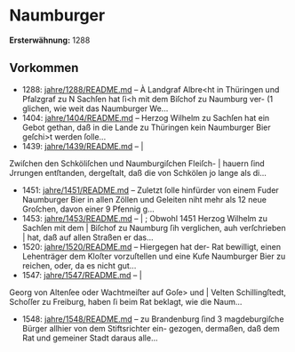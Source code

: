 # Naumburger

**Ersterwähnung:** 1288

## Vorkommen
- 1288: [jahre/1288/README.md](../jahre/1288/README.md) – À Landgraf Albre<ht in Thüringen und Pfalzgraf zu
N Sachſen hat ſi<h mit dem Biſchof zu Naumburg ver-
(1 glichen, wie weit das Naumburger We...
- 1404: [jahre/1404/README.md](../jahre/1404/README.md) – Herzog Wilhelm zu Sachſen hat ein Gebot gethan,
daß in die Lande zu Thüringen kein Naumburger Bier
geſchi>t werden ſolle...
- 1439: [jahre/1439/README.md](../jahre/1439/README.md) – |

Zwiſchen den Schköliſchen und Naumburgiſchen Fleiſch- |
hauern ſind Jrrungen entſtanden, dergeſtalt, daß die von
Schkölen jo lange als di...
- 1451: [jahre/1451/README.md](../jahre/1451/README.md) – Zuletzt ſolle
hinfürder von einem Fuder Naumburger Bier in allen
Zöllen und Geleiten niht mehr als 12 neue Groſchen,
davon einer 9 Pfennig g...
- 1453: [jahre/1453/README.md](../jahre/1453/README.md) – |
; Obwohl 1451 Herzog Wilhelm zu Sachſen mit dem |
Biſchof zu Naumburg ſih verglichen, auh verſchrieben |
hat, daß auf allen Straßen er das...
- 1520: [jahre/1520/README.md](../jahre/1520/README.md) – Hiergegen hat der-
Rat bewilligt, einen Lehenträger dem Kloſter vorzuſtellen
und eine Kufe Naumburger Bier zu reichen, oder, da es
nicht gut...
- 1547: [jahre/1547/README.md](../jahre/1547/README.md) – |

Georg von Altenſee oder Wachtmeiſter auf Goſe> und |
Velten Schillingſtedt, Schoſſer zu Freiburg, haben ſi
beim Rat beklagt, wie die Naum...
- 1548: [jahre/1548/README.md](../jahre/1548/README.md) – zu Brandenburg ſind 3
magdeburgiſche Bürger allhier von dem Stiftsrichter ein-
gezogen, dermaßen, daß dem Rat und gemeiner Stadt
daraus alle...
